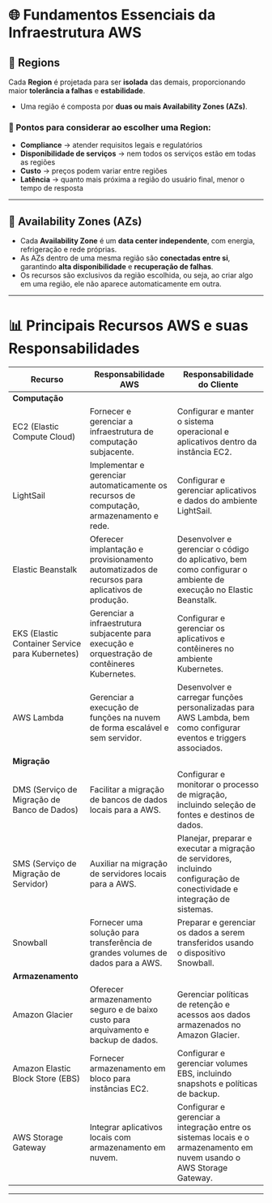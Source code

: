 # 🌐 Fundamentos Essenciais da Infraestrutura AWS

## 📍 Regions  
Cada **Region** é projetada para ser **isolada** das demais, proporcionando maior **tolerância a falhas** e **estabilidade**.  
- Uma região é composta por **duas ou mais Availability Zones (AZs)**.  

### 🔑 Pontos para considerar ao escolher uma Region:  
- **Compliance** → atender requisitos legais e regulatórios  
- **Disponibilidade de serviços** → nem todos os serviços estão em todas as regiões  
- **Custo** → preços podem variar entre regiões  
- **Latência** → quanto mais próxima a região do usuário final, menor o tempo de resposta  

---

## 🏢 Availability Zones (AZs)  
- Cada **Availability Zone** é um **data center independente**, com energia, refrigeração e rede próprias.  
- As AZs dentro de uma mesma região são **conectadas entre si**, garantindo **alta disponibilidade** e **recuperação de falhas**.  
- Os recursos são exclusivos da região escolhida, ou seja, ao criar algo em uma região, ele não aparece automaticamente em outra.  

---

# 📊 Principais Recursos AWS e suas Responsabilidades

| Recurso | Responsabilidade AWS | Responsabilidade do Cliente |
|---------|----------------------|-----------------------------|
| **Computação** |||
| EC2 (Elastic Compute Cloud) | Fornecer e gerenciar a infraestrutura de computação subjacente. | Configurar e manter o sistema operacional e aplicativos dentro da instância EC2. |
| LightSail | Implementar e gerenciar automaticamente os recursos de computação, armazenamento e rede. | Configurar e gerenciar aplicativos e dados do ambiente LightSail. |
| Elastic Beanstalk | Oferecer implantação e provisionamento automatizados de recursos para aplicativos de produção. | Desenvolver e gerenciar o código do aplicativo, bem como configurar o ambiente de execução no Elastic Beanstalk. |
| EKS (Elastic Container Service para Kubernetes) | Gerenciar a infraestrutura subjacente para execução e orquestração de contêineres Kubernetes. | Configurar e gerenciar os aplicativos e contêineres no ambiente Kubernetes. |
| AWS Lambda | Gerenciar a execução de funções na nuvem de forma escalável e sem servidor. | Desenvolver e carregar funções personalizadas para AWS Lambda, bem como configurar eventos e triggers associados. |
| **Migração** |||
| DMS (Serviço de Migração de Banco de Dados) | Facilitar a migração de bancos de dados locais para a AWS. | Configurar e monitorar o processo de migração, incluindo seleção de fontes e destinos de dados. |
| SMS (Serviço de Migração de Servidor) | Auxiliar na migração de servidores locais para a AWS. | Planejar, preparar e executar a migração de servidores, incluindo configuração de conectividade e integração de sistemas. |
| Snowball | Fornecer uma solução para transferência de grandes volumes de dados para a AWS. | Preparar e gerenciar os dados a serem transferidos usando o dispositivo Snowball. |
| **Armazenamento** |||
| Amazon Glacier | Oferecer armazenamento seguro e de baixo custo para arquivamento e backup de dados. | Gerenciar políticas de retenção e acessos aos dados armazenados no Amazon Glacier. |
| Amazon Elastic Block Store (EBS) | Fornecer armazenamento em bloco para instâncias EC2. | Configurar e gerenciar volumes EBS, incluindo snapshots e políticas de backup. |
| AWS Storage Gateway | Integrar aplicativos locais com armazenamento em nuvem. | Configurar e gerenciar a integração entre os sistemas locais e o armazenamento em nuvem usando o AWS Storage Gateway. |

---
